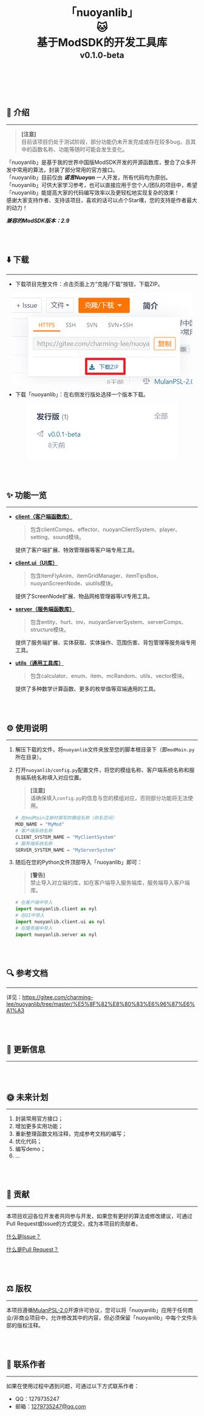 <h1 align="center" style="line-height: 0;">「nuoyanlib」</h1>
<h1 align="center" style="line-height: 0;">🐱</h1>
<h1 align="center" style="line-height: 0;">基于ModSDK的开发工具库</h1>
<h2 align="center" style="line-height: 0.5;">v0.1.0-beta</h2>

<br></br>

<br></br>

## 💼 介绍

---

> **[注意]**  
目前该项目仍处于测试阶段，部分功能仍未开发完成或存在较多bug，且其中的函数名称、功能等随时可能会发生变化。

「nuoyanlib」是基于我的世界中国版ModSDK开发的开源函数库，整合了众多开发中常用的算法，封装了部分常用的官方接口。  
「nuoyanlib」目前仅由 _**诺言Nuoyan**_ 一人开发，所有代码均为原创。  
「nuoyanlib」可供大家学习参考，也可以直接应用于您个人/团队的项目中，希望「nuoyanlib」能提高大家的代码编写效率以及更轻松地实现复杂的效果！  
感谢大家支持作者、支持该项目，喜欢的话可以点个Star噢，您的支持是作者最大的动力！  

**_兼容的ModSDK版本：2.9_**

<br></br>

## ⬇️ 下载

---

- 下载项目完整文件：点击页面上方“克隆/下载”按钮，下载ZIP。

<p align="center">
  <img src="img/download_project.png"/>
</p>

- 下载「nuoyanlib」：在右侧发行版处选择一个版本下载。

<p align="center">
  <img src="img/download_nyl.png"/>
</p>

<br></br>

## ✨ 功能一览

---

- [**client（客户端函数库）**](/nuoyanlib/client)  

  > 包含clientComps、effector、nuoyanClientSystem、player、setting、sound模块。

  提供了客户端扩展、特效管理器等客户端专用工具。


- [**client.ui（UI库）**](/nuoyanlib/client/ui)  

  > 包含itemFlyAnim、itemGridManager、itemTipsBox、nuoyanScreenNode、uiutils模块。

  提供了ScreenNode扩展、物品网格管理器等UI专用工具。


- [**server（服务端函数库）**](/nuoyanlib/server)  

  > 包含entity、hurt、inv、nuoyanServerSystem、serverComps、structure模块。

  提供了服务端扩展、实体获取、实体操作、范围伤害、背包管理等服务端专用工具。


- [**utils（通用工具库）**](/nuoyanlib/utils)  

  > 包含calculator、enum、item、mcRandom、utils、vector模块。

  提供了多种数学计算函数、更多的枚举值等双端通用的工具。

<br></br>

## ⚙️ 使用说明

---

1. 解压下载的文件，将`nuoyanlib`文件夹放至您的脚本根目录下（即`modMain.py`所在目录）。
2. 打开`nuoyanlib/config.py`配置文件，将您的模组名称、客户端系统名称和服务端系统名称填入对应位置。
    > **[注意]**  
    请确保填入`config.py`的信息与您的模组对应，否则部分功能将无法使用。
    
    ```python
    # 在modMain注册时填写的模组名称（命名空间）
    MOD_NAME = "MyMod"
    # 客户端系统名称
    CLIENT_SYSTEM_NAME = "MyClientSystem"
    # 服务端系统名称
    SERVER_SYSTEM_NAME = "MyServerSystem"
    ```
3. 随后在您的Python文件顶部导入「nuoyanlib」即可：
    > **[警告]**  
    禁止导入对立端的库，如在客户端导入服务端库，服务端导入客户端库。

    ```python
    # 在客户端中导入
    import nuoyanlib.client as nyl
    # 在UI中导入
    import nuoyanlib.client.ui as nyl
    # 在服务端中导入
    import nuoyanlib.server as nyl
    ```

    

<br></br>

## 🔍 参考文档

---

详见：https://gitee.com/charming-lee/nuoyanlib/tree/master/%E5%8F%82%E8%80%83%E6%96%87%E6%A1%A3

<br></br>

## 🎉 更新信息

---



<br></br>

## 🌞 未来计划

---

1. 封装常用官方接口；
2. 增加更多实用功能；
3. 重新整理函数文档注释，完成参考文档的编写；
4. 优化代码；
5. 编写demo；
6. ...

<br></br>

## 👑 贡献

---

本项目欢迎各位开发者共同参与开发，如果您有更好的算法或修改建议，可通过Pull Request或Issue的方式提交，成为本项目的贡献者。

[什么是Issue？](https://help.gitee.com/base/issue/intro)

[什么是Pull Request？](https://help.gitee.com/base/pullrequest/intro)

<br></br>

## ⚖️ 版权

---

本项目遵循[MulanPSL-2.0](https://gitee.com/charming-lee/nuoyanLib/blob/master/LICENSE)开源许可协议，您可以将「nuoyanlib」应用于任何商业/非商业项目中，允许修改其中的内容，但必须保留「nuoyanlib」中每个文件头部的版权注释。

<br></br>

## 👴 联系作者

---

如果在使用过程中遇到问题，可通过以下方式联系作者：
- QQ：1279735247
- 邮箱：1279735247@qq.com

<br></br>